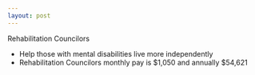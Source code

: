 ```yaml
---
layout: post
---
```



Rehabilitation Councilors


  * Help those with mental disabilities live more independently
  * Rehabilitation Councilors monthly pay is $1,050 and annually $54,621
